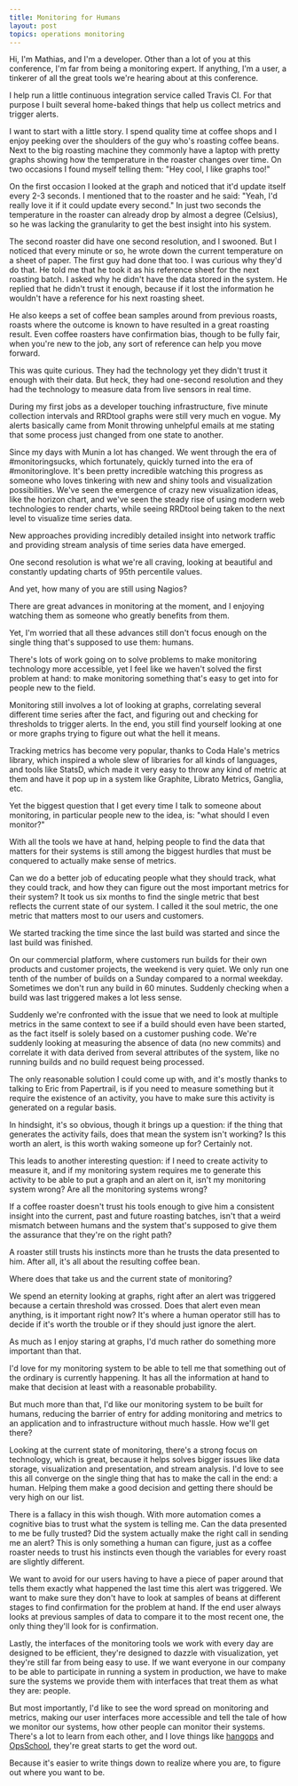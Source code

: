 ```yaml
---
title: Monitoring for Humans
layout: post
topics: operations monitoring
---
```

Hi, I'm Mathias, and I'm a developer. Other than a lot of you at this
conference, I'm far from being a monitoring expert. If anything, I'm a user, a
tinkerer of all the great tools we're hearing about at this conference.

I help run a little continuous integration service called Travis CI. For that
purpose I built several home-baked things that help us collect metrics and
trigger alerts.

I want to start with a little story. I spend quality time at coffee shops and I
enjoy peeking over the shoulders of the guy who's roasting coffee beans. Next to
the big roasting machine they commonly have a laptop with pretty graphs showing
how the temperature in the roaster changes over time. On two occasions I found
myself telling them: "Hey cool, I like graphs too!"

On the first occasion I looked at the graph and noticed that it'd update itself
every 2-3 seconds. I mentioned that to the roaster and he said: "Yeah, I'd
really love it if it could update every second." In just two seconds the
temperature in the roaster can already drop by almost a degree (Celsius), so he
was lacking the granularity to get the best insight into his system.

The second roaster did have one second resolution, and I swooned. But I noticed
that every minute or so, he wrote down the current temperature on a sheet of
paper. The first guy had done that too. I was curious why they'd do that. He
told me that he took it as his reference sheet for the next roasting batch. I
asked why he didn't have the data stored in the system. He replied that he
didn't trust it enough, because if it lost the information he wouldn't have a
reference for his next roasting sheet.

He also keeps a set of coffee bean samples around from previous roasts, roasts
where the outcome is known to have resulted in a great roasting result. Even
coffee roasters have confirmation bias, though to be fully fair, when you're new
to the job, any sort of reference can help you move forward.

This was quite curious. They had the technology yet they didn't trust it enough
with their data. But heck, they had one-second resolution and they had the
technology to measure data from live sensors in real time.

During my first jobs as a developer touching infrastructure, five minute
collection intervals and RRDtool graphs were still very much en vogue. My alerts
basically came from Monit throwing unhelpful emails at me stating that some
process just changed from one state to another.

Since my days with Munin a lot has changed. We went through the era of
\#monitoringsucks, which fortunately, quickly turned into the era of
\#monitoringlove. It's been pretty incredible watching this progress as someone
who loves tinkering with new and shiny tools and visualization possibilities.
We've seen the emergence of crazy new visualization ideas, like the horizon
chart, and we've seen the steady rise of using modern web technologies to render
charts, while seeing RRDtool being taken to the next level to visualize time
series data.

New approaches providing incredibly detailed insight into network traffic and
providing stream analysis of time series data have emerged.

One second resolution is what we're all craving, looking at beautiful and
constantly updating charts of 95th percentile values.

And yet, how many of you are still using Nagios?

There are great advances in monitoring at the moment, and I enjoying watching
them as someone who greatly benefits from them.

Yet, I'm worried that all these advances still don't focus enough on the single
thing that's supposed to use them: humans.

There's lots of work going on to solve problems to make monitoring technology
more accessible, yet I feel like we haven't solved the first problem at hand: to
make monitoring something that's easy to get into for people new to the field.

Monitoring still involves a lot of looking at graphs, correlating several
different time series after the fact, and figuring out and checking for
thresholds to trigger alerts. In the end, you still find yourself looking at one
or more graphs trying to figure out what the hell it means.

Tracking metrics has become very popular, thanks to Coda Hale's metrics library,
which inspired a whole slew of libraries for all kinds of languages, and tools
like StatsD, which made it very easy to throw any kind of metric at them and
have it pop up in a system like Graphite, Librato Metrics, Ganglia, etc.

Yet the biggest question that I get every time I talk to someone about
monitoring, in particular people new to the idea, is: "what should I even
monitor?"

With all the tools we have at hand, helping people to find the data that matters
for their systems is still among the biggest hurdles that must be conquered to
  actually make sense of metrics.

Can we do a better job of educating people what they should track, what they
could track, and how they can figure out the most important metrics for their
system? It took us six months to find the single metric that best reflects the
current state of our system. I called it the soul metric, the one metric that
matters most to our users and customers.

We started tracking the time since the last build was started and since the last
build was finished.

On our commercial platform, where customers run builds for their own products
and customer projects, the weekend is very quiet. We only run one tenth of the
number of builds on a Sunday compared to a normal weekday. Sometimes we don't
run any build in 60 minutes. Suddenly checking when a build was last triggered
makes a lot less sense.

Suddenly we're confronted with the issue that we need to look at multiple
metrics in the same context to see if a build should even have been started, as
the fact itself is solely based on a customer pushing code. We're suddenly
looking at measuring the absence of data (no new commits) and correlate it with
data derived from several attributes of the system, like no running builds and
no build request being processed.

The only reasonable solution I could come up with, and it's mostly thanks to
talking to Eric from Papertrail, is if you need to measure something but it
require the existence of an activity, you have to make sure this activity is
generated on a regular basis.

In hindsight, it's so obvious, though it brings up a question: if the thing that
generates the activity fails, does that mean the system isn't working? Is this
worth an alert, is this worth waking someone up for? Certainly not.

This leads to another interesting question: if I need to create activity to
measure it, and if my monitoring system requires me to generate this activity to
be able to put a graph and an alert on it, isn't my monitoring system wrong? Are
all the monitoring systems wrong?

If a coffee roaster doesn't trust his tools enough to give him a consistent
insight into the current, past and future roasting batches, isn't that a weird
mismatch between humans and the system that's supposed to give them the
assurance that they're on the right path?

A roaster still trusts his instincts more than he trusts the data presented to
him. After all, it's all about the resulting coffee bean.

Where does that take us and the current state of monitoring?

We spend an eternity looking at graphs, right after an alert was triggered
because a certain threshold was crossed. Does that alert even mean anything, is
it important right now? It's where a human operator still has to decide if it's
worth the trouble or if they should just ignore the alert.

As much as I enjoy staring at graphs, I'd much rather do something more
important than that.

I'd love for my monitoring system to be able to tell me that something out of
the ordinary is currently happening. It has all the information at hand to make
that decision at least with a reasonable probability.

But much more than that, I'd like our monitoring system to be built for humans,
reducing the barrier of entry for adding monitoring and metrics to an
application and to infrastructure without much hassle. How we'll get there? 

Looking at the current state of monitoring, there's a strong focus on
technology, which is great, because it helps solves bigger issues like data
storage, visualization and presentation, and stream analysis. I'd love to see
this all converge on the single thing that has to make the call in the end: a
human. Helping them make a good decision and getting there should be very high
on our list.

There is a fallacy in this wish though. With more automation comes a cognitive
bias to trust what the system is telling me. Can the data presented to me be
fully trusted? Did the system actually make the right call in sending me an
alert? This is only something a human can figure, just as a coffee roaster needs
to trust his instincts even though the variables for every roast are slightly
different.

We want to avoid for our users having to have a piece of paper around that tells
them exactly what happened the last time this alert was triggered. We want to
make sure they don't have to look at samples of beans at different stages to
find confirmation for the problem at hand. If the end user always looks at
previous samples of data to compare it to the most recent one, the only thing
they'll look for is confirmation.

Lastly, the interfaces of the monitoring tools we work with every day are
designed to be efficient, they're designed to dazzle with visualization, yet
they're still far from being easy to use. If we want everyone in our company to
be able to participate in running a system in production, we have to make sure
the systems we provide them with interfaces that treat them as what they are:
people.

But most importantly, I'd like to see the word spread on monitoring and metrics,
making our user interfaces more accessible and tell the tale of how we monitor
our systems, how other people can monitor their systems. There's a lot to learn
from each other, and I love things like [hangops](http://hangops.com) and
[OpsSchool](http://opsschool.org), they're great starts to get the word out.

Because it's easier to write things down to realize where you are, to figure out
where you want to be.

